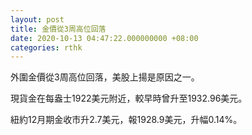 ```yaml
---
layout: post
title: 金價從3周高位回落
date: 2020-10-13 04:47:22.000000000 +08:00
categories: rthk
---
```


外圍金價從3周高位回落，美股上揚是原因之一。

現貨金在每盎士1922美元附近，較早時曾升至1932.96美元。

紐約12月期金收市升2.7美元，報1928.9美元，升幅0.14%。
